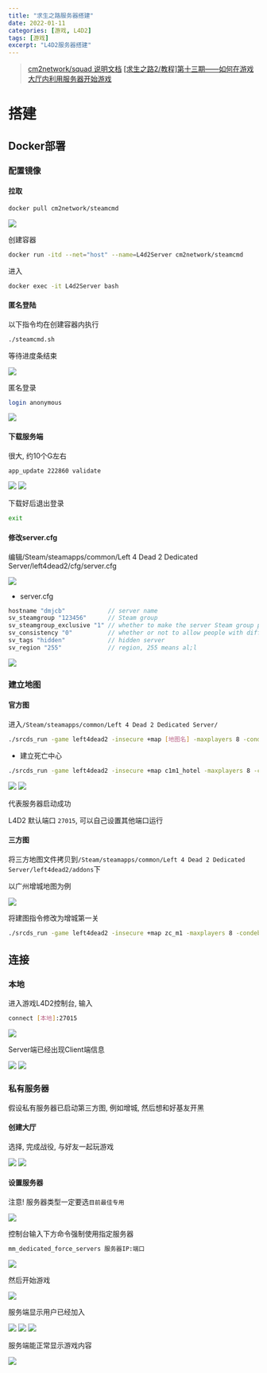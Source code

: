 ```yaml
---
title: "求生之路服务器搭建"
date: 2022-01-11
categories: [游戏, L4D2]
tags: [游戏]
excerpt: "L4D2服务器搭建"
---
```


> [cm2network/squad 说明文档](https://hub.docker.com/r/cm2network/squad/)
> [[求生之路2/教程]第十三期——如何在游戏大厅内利用服务器开始游戏](https://www.bilibili.com/video/BV1Ya411n7fT/?vd_source=d5f3e75e1bfdc1c3bb8859420f120bff)

# 搭建

## Docker部署

### 配置镜像 

#### 拉取

```sh
docker pull cm2network/steamcmd
```

![](/assets/image/20241110_124729.jpg)

创建容器

```sh
docker run -itd --net="host" --name=L4d2Server cm2network/steamcmd
```

进入

```sh
docker exec -it L4d2Server bash
```

#### 匿名登陆

以下指令均在创建容器内执行

```sh
./steamcmd.sh
```

等待进度条结束

![](/assets/image/20241110_125124.jpg)

匿名登录

```sh
login anonymous
```

![](/assets/image/20241110_125241.jpg)

#### 下载服务端

很大, 约10个G左右

```sh
app_update 222860 validate
```

![](/assets/image/20241110_125458.jpg)
![](/assets/image/20241110_130600.jpg)

下载好后退出登录

```sh
exit
```

#### 修改server.cfg

编辑/Steam/steamapps/common/Left 4 Dead 2 Dedicated Server/left4dead2/cfg/server.cfg

![](/assets/image/20241110_131901.jpg)

- server.cfg

```c
hostname "dmjcb"            // server name
sv_steamgroup "123456"      // Steam group
sv_steamgroup_exclusive "1" // whether to make the server Steam group private
sv_consistency "0"          // whether or not to allow people with different mods to enter the server
sv_tags "hidden"            // hidden server
sv_region "255"             // region, 255 means al;l
```

![](/assets/image/20241110_132103.jpg)

### 建立地图

#### 官方图

进入`/Steam/steamapps/common/Left 4 Dead 2 Dedicated Server/`

```sh
./srcds_run -game left4dead2 -insecure +map [地图名] -maxplayers 8 -condebug +exec server.cfg -nomaster
```

- 建立死亡中心

```sh
./srcds_run -game left4dead2 -insecure +map c1m1_hotel -maxplayers 8 -condebug +exec server.cfg -nomaster
```

![](/assets/image/20241110_132423.jpg)
![](/assets/image/20241110_133005.jpg)

代表服务器启动成功

L4D2 默认端口 `27015`, 可以自己设置其他端口运行

#### 三方图

将三方地图文件拷贝到`/Steam/steamapps/common/Left 4 Dead 2 Dedicated Server/left4dead2/addons`下

以广州增城地图为例

![](/assets/image/20241113_231058.jpg)

将建图指令修改为增城第一关

```sh
./srcds_run -game left4dead2 -insecure +map zc_m1 -maxplayers 8 -condebug +exec server.cfg -nomaster
```

## 连接

### 本地

进入游戏L4D2控制台, 输入

```sh
connect [本地]:27015
```

![](/assets/image/20241110_133332.jpg)

Server端已经出现Client端信息

![](/assets/image/20241110_133448.jpg)
![](/assets/image/20241110_133459.jpg)

### 私有服务器

假设私有服务器已启动第三方图, 例如增城, 然后想和好基友开黑

#### 创建大厅

选择, 完成战役, 与好友一起玩游戏

![](/assets/image/20241114_220928.jpg)
![](/assets/image/20241114_220946.jpg)

#### 设置服务器

注意! 服务器类型一定要选`目前最佳专用`

![](/assets/image/20241114_221016.jpg)

控制台输入下方命令强制使用指定服务器

```sh
mm_dedicated_force_servers 服务器IP:端口
```

![](/assets/image/20241114_221116.jpg)

然后开始游戏

![](/assets/image/20241114_221333.jpg)

服务端显示用户已经加入

![](/assets/image/20241114_221404.jpg)
![](/assets/image/20241114_221411.jpg)
![](/assets/image/20241114_221443.jpg)

服务端能正常显示游戏内容

![](/assets/image/20241114_221517.jpg)